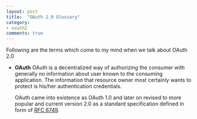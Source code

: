 ```yaml
---
layout: post
title:  "OAuth 2.0 Glossary"
category:
- oauth2
comments: true
---
```


Following are the terms which come to my mind when we talk about OAuth 2.0

* **OAuth**
  OAuth is a decentralized way of authorizing the consumer with generally no information about user known to the consuming application. The information that resource owner most certainly wants to protect is his/her authentication credentials.

  OAuth came into existence as OAuth 1.0 and later on revised to more popular and current version 2.0 as a standard specification defined in form of [RFC 6749](https://tools.ietf.org/html/rfc6749).